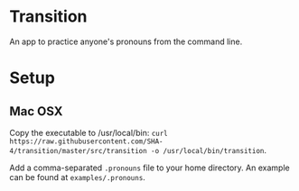 # Transition

An app to practice anyone's pronouns from the command line.

# Setup

## Mac OSX

Copy the executable to /usr/local/bin: `curl https://raw.githubusercontent.com/SHA-4/transition/master/src/transition -o /usr/local/bin/transition`.

Add a comma-separated `.pronouns` file to your home directory. An example can be found at `examples/.pronouns`.

